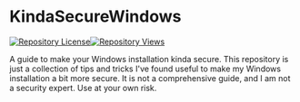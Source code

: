 # KindaSecureWindows

<a href="/LICENSE"><img src="https://img.shields.io/github/license/OoLunar/WumpWump.NET?style=flat-square&logo=github" alt="Repository License"></a><a href="https://github.com/OoLunar/CloudflareRouteTracker/"><img src="https://img.shields.io/endpoint?url=https%3A%2F%2Fcloudflare-route-tracker.oolunar.workers.dev%2Fgithub%2FOoLunar%2FKindaSecureWindows&style=flat-square&label=Repository%20Views" alt="Repository Views"></a>

A guide to make your Windows installation kinda secure. This repository is just a collection of tips and tricks I've found useful to make my Windows installation a bit more secure. It is not a comprehensive guide, and I am not a security expert. Use at your own risk.